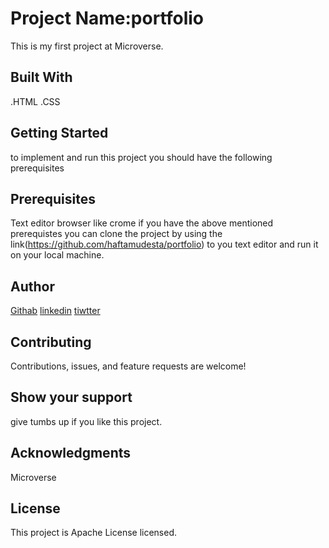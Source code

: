 # Project Name:portfolio
This is my first project at Microverse.
## Built With
.HTML
.CSS
## Getting Started
to implement and run this project you should have the following prerequisites  
## Prerequisites
Text editor
browser like crome
if you have the above mentioned  prerequistes you can clone the project by using the link(https://github.com/haftamudesta/portfolio) to you text editor and run it on your local machine.
## Author
 [Githab](https://github.com/settings/profile)
[linkedin](https://www.linkedin.com/in/haftamu-desta-795791a1/)
[tiwtter](https://twitter.com/DestaHftamu?t=NQ4ovkdWbsfsjh62NFEXFg&s=09)

## Contributing
Contributions, issues, and feature requests are welcome!
## Show your support
give tumbs up if you like this project.
## Acknowledgments
Microverse
## License
This project is Apache License licensed.
